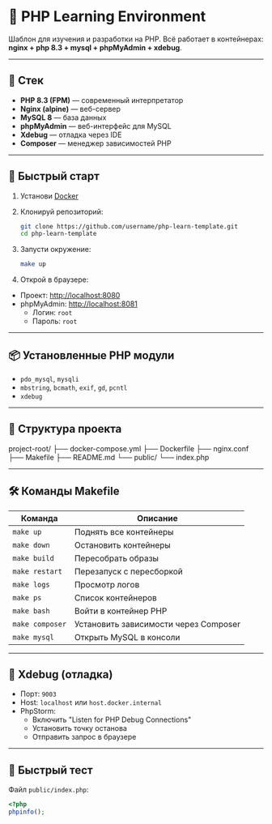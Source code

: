 # 🐘 PHP Learning Environment

Шаблон для изучения и разработки на PHP. Всё работает в контейнерах: **nginx + php 8.3 + mysql + phpMyAdmin + xdebug**.

---

## 🔧 Стек

- **PHP 8.3 (FPM)** — современный интерпретатор
- **Nginx (alpine)** — веб-сервер
- **MySQL 8** — база данных
- **phpMyAdmin** — веб-интерфейс для MySQL
- **Xdebug** — отладка через IDE
- **Composer** — менеджер зависимостей PHP

---

## 🚀 Быстрый старт

1. Установи [Docker](https://www.docker.com/)
2. Клонируй репозиторий:

    ```bash
    git clone https://github.com/username/php-learn-template.git
    cd php-learn-template
    ```

3. Запусти окружение:

    ```bash
    make up
    ```

4. Открой в браузере:

- Проект: [http://localhost:8080](http://localhost:8080)
- phpMyAdmin: [http://localhost:8081](http://localhost:8081)
    - Логин: `root`
    - Пароль: `root`

---

## 📦 Установленные PHP модули

- `pdo_mysql`, `mysqli`
- `mbstring`, `bcmath`, `exif`, `gd`, `pcntl`
- `xdebug`

---

## 📂 Структура проекта

project-root/
├── docker-compose.yml
├── Dockerfile
├── nginx.conf
├── Makefile
├── README.md
└── public/
└── index.php

---

## 🛠 Команды Makefile

| Команда         | Описание                              |
|-----------------|----------------------------------------|
| `make up`       | Поднять все контейнеры                 |
| `make down`     | Остановить контейнеры                 |
| `make build`    | Пересобрать образы                   |
| `make restart`  | Перезапуск с пересборкой              |
| `make logs`     | Просмотр логов                        |
| `make ps`       | Список контейнеров                    |
| `make bash`     | Войти в контейнер PHP                 |
| `make composer` | Установить зависимости через Composer |
| `make mysql`    | Открыть MySQL в консоли               |

---

## 🐞 Xdebug (отладка)

- Порт: `9003`
- Host: `localhost` или `host.docker.internal`
- PhpStorm:
    - Включить "Listen for PHP Debug Connections"
    - Установить точку останова
    - Отправить запрос в браузере

---

## 🧪 Быстрый тест

Файл `public/index.php`:

```php
<?php
phpinfo();